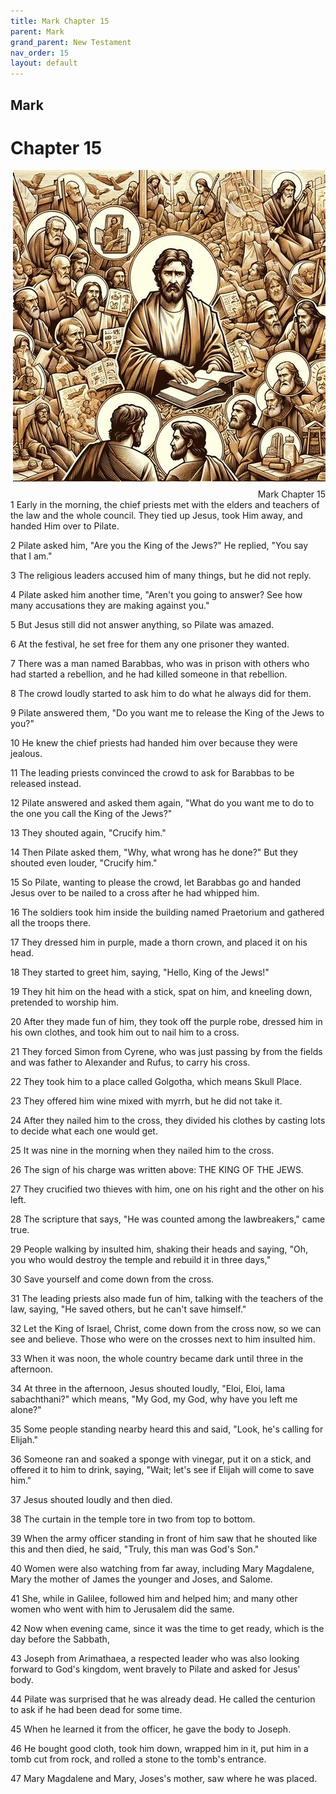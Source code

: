 ```yaml
---
title: Mark Chapter 15
parent: Mark
grand_parent: New Testament
nav_order: 15
layout: default
---
```


## Mark

# Chapter 15

<div style="clear: both; text-align: right;">
    <img src="/assets/Image/Mark/500/15.jpg" alt="Mark Chapter 15" class="chapter-image" style="max-width: 100%; height: auto; float: right; margin: 0 0 10px 10px; padding-left: 10%;">
    <figcaption style="font-size: 14px;">Mark Chapter 15</figcaption>
</div>
1 Early in the morning, the chief priests met with the elders and teachers of the law and the whole council. They tied up Jesus, took Him away, and handed Him over to Pilate.

2 Pilate asked him, "Are you the King of the Jews?" He replied, "You say that I am."

3 The religious leaders accused him of many things, but he did not reply.

4 Pilate asked him another time, "Aren't you going to answer? See how many accusations they are making against you."

5 But Jesus still did not answer anything, so Pilate was amazed.

6 At the festival, he set free for them any one prisoner they wanted.

7 There was a man named Barabbas, who was in prison with others who had started a rebellion, and he had killed someone in that rebellion.

8 The crowd loudly started to ask him to do what he always did for them.

9 Pilate answered them, "Do you want me to release the King of the Jews to you?"

10 He knew the chief priests had handed him over because they were jealous.

11 The leading priests convinced the crowd to ask for Barabbas to be released instead.

12 Pilate answered and asked them again, "What do you want me to do to the one you call the King of the Jews?"

13 They shouted again, "Crucify him."

14 Then Pilate asked them, "Why, what wrong has he done?" But they shouted even louder, "Crucify him."

15 So Pilate, wanting to please the crowd, let Barabbas go and handed Jesus over to be nailed to a cross after he had whipped him.

16 The soldiers took him inside the building named Praetorium and gathered all the troops there.

17 They dressed him in purple, made a thorn crown, and placed it on his head.

18 They started to greet him, saying, "Hello, King of the Jews!"

19 They hit him on the head with a stick, spat on him, and kneeling down, pretended to worship him.

20 After they made fun of him, they took off the purple robe, dressed him in his own clothes, and took him out to nail him to a cross.

21 They forced Simon from Cyrene, who was just passing by from the fields and was father to Alexander and Rufus, to carry his cross.

22 They took him to a place called Golgotha, which means Skull Place.

23 They offered him wine mixed with myrrh, but he did not take it.

24 After they nailed him to the cross, they divided his clothes by casting lots to decide what each one would get.

25 It was nine in the morning when they nailed him to the cross.

26 The sign of his charge was written above: THE KING OF THE JEWS.

27 They crucified two thieves with him, one on his right and the other on his left.

28 The scripture that says, "He was counted among the lawbreakers," came true.

29 People walking by insulted him, shaking their heads and saying, "Oh, you who would destroy the temple and rebuild it in three days,"

30 Save yourself and come down from the cross.

31 The leading priests also made fun of him, talking with the teachers of the law, saying, "He saved others, but he can't save himself."

32 Let the King of Israel, Christ, come down from the cross now, so we can see and believe. Those who were on the crosses next to him insulted him.

33 When it was noon, the whole country became dark until three in the afternoon.

34 At three in the afternoon, Jesus shouted loudly, "Eloi, Eloi, lama sabachthani?" which means, "My God, my God, why have you left me alone?"

35 Some people standing nearby heard this and said, "Look, he's calling for Elijah."

36 Someone ran and soaked a sponge with vinegar, put it on a stick, and offered it to him to drink, saying, "Wait; let's see if Elijah will come to save him."

37 Jesus shouted loudly and then died.

38 The curtain in the temple tore in two from top to bottom.

39 When the army officer standing in front of him saw that he shouted like this and then died, he said, "Truly, this man was God's Son."

40 Women were also watching from far away, including Mary Magdalene, Mary the mother of James the younger and Joses, and Salome.

41 She, while in Galilee, followed him and helped him; and many other women who went with him to Jerusalem did the same.

42 Now when evening came, since it was the time to get ready, which is the day before the Sabbath,

43 Joseph from Arimathaea, a respected leader who was also looking forward to God's kingdom, went bravely to Pilate and asked for Jesus' body.

44 Pilate was surprised that he was already dead. He called the centurion to ask if he had been dead for some time.

45 When he learned it from the officer, he gave the body to Joseph.

46 He bought good cloth, took him down, wrapped him in it, put him in a tomb cut from rock, and rolled a stone to the tomb's entrance.

47 Mary Magdalene and Mary, Joses's mother, saw where he was placed.


